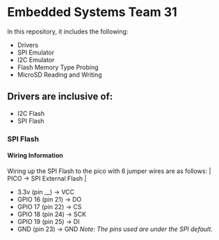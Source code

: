 # Embedded Systems Team 31
In this repository, it includes the following:
* Drivers
* SPI Emulator
* I2C Emulator
* Flash Memory Type Probing
* MicroSD Reading and Writing

## Drivers are inclusive of:
* I2C Flash
* SPI Flash

### SPI Flash
#### Wiring Information
Wiring up the SPI Flash to the pico with 6 jumper wires are as follows:
| PICO -> SPI External Flash |
* 3.3v (pin __) -> VCC
* GPIO 16 (pin 21) -> DO
* GPIO 17 (pin 22) -> CS
* GPIO 18 (pin 24) -> SCK
* GPIO 19 (pin 25) -> DI
* GND (pin 23) -> GND
<i>Note: The pins used are under the SPI default.</i>

